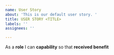 ```yaml
---
name: User Story
about: 'This is our default user story. '
title: USER STORY <TITLE>
labels: ''
assignees: ''

---
```


As a **role** I can **capability** so that **received benefit**
